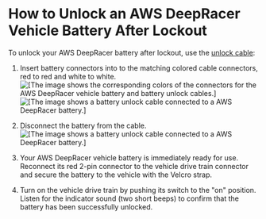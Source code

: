 # How to Unlock an AWS DeepRacer Vehicle Battery After Lockout<a name="deepracer-troubleshooting-unlock-dead-vehicle-batteries"></a>

To unlock your AWS DeepRacer battery after lockout, use the [unlock cable](https://www.amazon.com/gp/product/B0849J6WL9):

1.  Insert battery connectors into to the matching colored cable connectors, red to red and white to white\.   
![\[The image shows the corresponding colors of the connectors for the AWS DeepRacer vehicle battery and battery unlock cables.\]](http://docs.aws.amazon.com/deepracer/latest/developerguide/images/deepracer-battery-and-unlock-cable-connectors.png)  
![\[The image shows a battery unlock cable connected to a AWS DeepRacer battery.\]](http://docs.aws.amazon.com/deepracer/latest/developerguide/images/deepracer-battery-unlock-cable-with-battery.png)

1.  Disconnect the battery from the cable\.   
![\[The image shows a battery unlock cable connected to a AWS DeepRacer battery.\]](http://docs.aws.amazon.com/deepracer/latest/developerguide/images/deepracer-battery-labeled-connectors.png)

1. Your AWS DeepRacer vehicle battery is immediately ready for use\. Reconnect its red 2\-pin connector to the vehicle drive train connector and secure the battery to the vehicle with the Velcro strap\. 

1. Turn on the vehicle drive train by pushing its switch to the "on" position\. Listen for the indicator sound \(two short beeps\) to confirm that the battery has been successfully unlocked\.